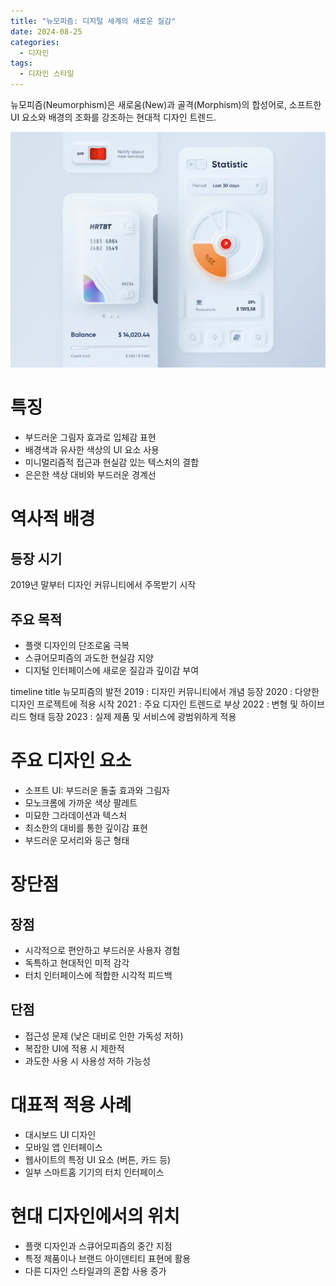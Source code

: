 ```yaml
---
title: "뉴모피즘: 디지털 세계의 새로운 질감"
date: 2024-08-25
categories:
  - 디자인
tags:
  - 디자인 스타일
---
```


뉴모피즘(Neumorphism)은 새로움(New)과 골격(Morphism)의 합성어로, 소프트한 UI 요소와 배경의 조화를 강조하는 현대적 디자인 트렌드.

<img src="/assets/images/designStyle/neumorphism.webp" />

# 특징

- 부드러운 그림자 효과로 입체감 표현
- 배경색과 유사한 색상의 UI 요소 사용
- 미니멀리즘적 접근과 현실감 있는 텍스처의 결합
- 은은한 색상 대비와 부드러운 경계선

# 역사적 배경

## 등장 시기
2019년 말부터 디자인 커뮤니티에서 주목받기 시작

## 주요 목적
- 플랫 디자인의 단조로움 극복
- 스큐어모피즘의 과도한 현실감 지양
- 디지털 인터페이스에 새로운 질감과 깊이감 부여

<div class="mermaid">
timeline
  title 뉴모피즘의 발전
  2019 : 디자인 커뮤니티에서 개념 등장
  2020 : 다양한 디자인 프로젝트에 적용 시작
  2021 : 주요 디자인 트렌드로 부상
  2022 : 변형 및 하이브리드 형태 등장
  2023 : 실제 제품 및 서비스에 광범위하게 적용
</div>

# 주요 디자인 요소

- 소프트 UI: 부드러운 돌출 효과와 그림자
- 모노크롬에 가까운 색상 팔레트
- 미묘한 그라데이션과 텍스처
- 최소한의 대비를 통한 깊이감 표현
- 부드러운 모서리와 둥근 형태

# 장단점

## 장점
- 시각적으로 편안하고 부드러운 사용자 경험
- 독특하고 현대적인 미적 감각
- 터치 인터페이스에 적합한 시각적 피드백

## 단점
- 접근성 문제 (낮은 대비로 인한 가독성 저하)
- 복잡한 UI에 적용 시 제한적
- 과도한 사용 시 사용성 저하 가능성

# 대표적 적용 사례

- 대시보드 UI 디자인
- 모바일 앱 인터페이스
- 웹사이트의 특정 UI 요소 (버튼, 카드 등)
- 일부 스마트홈 기기의 터치 인터페이스

# 현대 디자인에서의 위치

- 플랫 디자인과 스큐어모피즘의 중간 지점
- 특정 제품이나 브랜드 아이덴티티 표현에 활용
- 다른 디자인 스타일과의 혼합 사용 증가